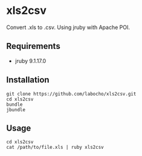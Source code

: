 # xls2csv

 Convert .xls to .csv. Using jruby with Apache POI.

## Requirements

- jruby 9.1.17.0

## Installation

    git clone https://github.com/labocho/xls2csv.git
    cd xls2csv
    bundle
    jbundle

## Usage

    cd xls2csv
    cat /path/to/file.xls | ruby xls2csv
